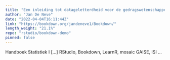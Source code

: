 ```yaml
---
title: "Een inleiding tot datageletterdheid voor de gedragswetenschappen"
author: "Jan De Neve"
date: "2022-04-04T16:11:44Z"
link: "https://bookdown.org/jandeneve1/Bookdown/"
length_weight: "21.1%"
repo: "rstudio/bookdown-demo"
pinned: false
---
```


Handboek Statistiek I [...] RStudio, Bookdown, LearnR, mosaic GAISE, ISI ...
